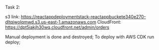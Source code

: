 Task 2:

s3 link: https://reactappdeploymentstack-reactappbuckete340e270-dltqjwolqmwd.s3.us-east-1.amazonaws.com
CloudFront: https://dpt5iakjh30wq.cloudfront.net/admin/orders

Manual deployment is done and destroyed;
To deploy with AWS CDK run deploy;
